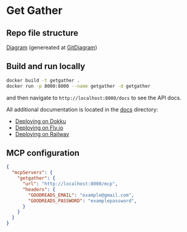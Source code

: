 # Get Gather

## Repo file structure
[Diagram](./diagram.md) (genereated at [GitDiagram](https://gitdiagram.com/getgather-hub/getgather))

## Build and run locally

```bash
docker build -t getgather .
docker run -p 8000:8000 --name getgather -d getgather
```

and then navigate to `http://localhost:8000/docs` to see the API docs.

All additional documentation is located in the [docs](./docs) directory:

- [Deploying on Dokku](./docs/deploy_dokku.md)
- [Deploying on Fly.io](./docs/deploy_fly.md)
- [Deploying on Railway](./docs/deploy_railway.md)


## MCP configuration

```json
{
  "mcpServers": {
    "getgather": {
      "url": "http://localhost:8000/mcp",
      "headers": {
        "GOODREADS_EMAIL": "example@gmail.com",
        "GOODREADS_PASSWORD": "examplepassword",
      }
    }
  }
}
```